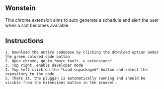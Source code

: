 ## Wonstein

This chrome extension aims to auto generate a schedule and alert the user when a slot becomes available.

## Instructions
```
1. Download the entire codebase by clicking the download option under the green colored code button
2. Open chrome, go to *more tools -> extensions* 
3. Top right, enable developer mode
4. Top left click on the *Load unpackaged* button and select the repository to the code
5. Thats it, the pluggin is automatically running and should be visible from the extensions button in the browser.
```